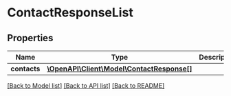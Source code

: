 # ContactResponseList

## Properties
Name | Type | Description | Notes
------------ | ------------- | ------------- | -------------
**contacts** | [**\OpenAPI\Client\Model\ContactResponse[]**](ContactResponse.md) |  | [optional] 

[[Back to Model list]](../README.md#documentation-for-models) [[Back to API list]](../README.md#documentation-for-api-endpoints) [[Back to README]](../README.md)


